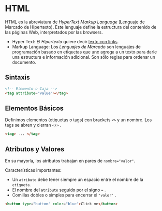 # HTML

HTML es la abreviatura de _HyperText Markup Language_ (Lenguaje de Marcado de Hipertexto). Este lenguaje define la estructura del contenido de las páginas Web, interpretados por las browsers.

- Hyper Text: El _Hipertexto_ quiere decir [texto con links](https://es.wikipedia.org/wiki/Hipertexto).
- Markup Language: Los _Lenguajes de Marcado_ son lenguajes de programación basado en etiquetas que uno agrega a un texto para darle una estructura e información adicional. Son sólo reglas para ordenar un documento.

## Sintaxis

```html
<!-- Elemento o Caja -->
<tag attribute="value"></tag>
```

## Elementos Básicos

Definimos elementos (etiquetas o tags) con brackets `<>` y un nombre. Los tags se abren y cierran `</>` .

```html
<tag> ... </tag>
```

## Atributos y Valores

En su mayoría, los atributos trabajan en pares de `nombre="valor"`.

Características importantes:

- Un `atributo` debe tener siempre un espacio entre el nombre de la `etiqueta`.
- El nombre del `atributo` seguido por el signo `=` .
- Comillas dobles o simples para encerrar el `"valor"` .

```html
<button type="button" color="blue">Click me</button>
```
